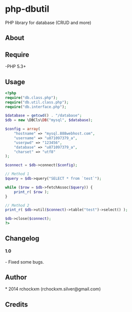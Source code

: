 php-dbutil
==========

PHP library for database (CRUD and more)

<h2><a name="about" class="anchor" href="#about"><span class="mini-icon mini-icon-link"></span></a>About</h2>

<h2><a name="usage" class="anchor" href="#about"><span class="mini-icon mini-icon-link"></span></a>Require</h2>

-PHP 5.3+

<h2><a name="usage" class="anchor" href="#about"><span class="mini-icon mini-icon-link"></span></a>Usage</h2>

```php
<?php
require("db.class.php");
require("db.util.class.php");
require("db.interface.php");

$database = getcwd() . "/database";
$db = new \DBCls\DB("mysql", $database);

$config = array(
    "hostname" => "mysql.888webhost.com",
    "username" => "u871097379_a",
    "userpwd" => "123456",
    "database" => "u871097379_a",
    "charset" => "utf8"
);

$connect = $db->connect($config);

// Method 1
$query = $db->query("SELECT * from `test`");

while ($row = $db->fetchAssoc($query)) {
    print_r( $row );
}

// Method 2
print_r( $db->util($connect)->table("test")->select() );

$db->close($connect);
?>
```

<h2><a name="about" class="anchor" href="#about"><span class="mini-icon mini-icon-link"></span></a>Changelog</h2>

<h4>1.0</h4/>
- Fixed some bugs.

<h2><a name="author" class="anchor" href="#author"><span class="mini-icon mini-icon-link"></span></a>Author</h2>
* 2014 rchockxm (rchockxm.silver@gmail.com)

<h2><a name="credits" class="anchor" href="#credits"><span class="mini-icon mini-icon-link"></span></a>Credits</h2>
